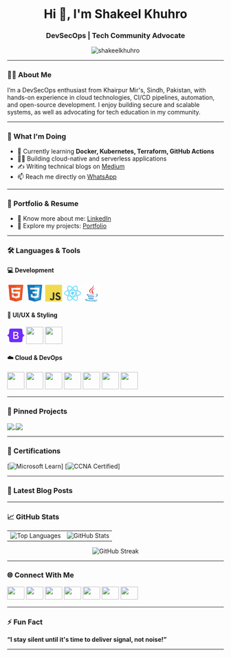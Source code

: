 <h1 align="center">Hi 👋, I'm Shakeel Khuhro</h1>
<h3 align="center">DevSecOps | Tech Community Advocate</h3>

<p align="center">
  <img src="https://komarev.com/ghpvc/?username=shakeelkhuhro&label=Profile%20views&color=0e75b6&style=flat" alt="shakeelkhuhro" />
</p>

---

### 👨‍💻 About Me

I’m a DevSecOps enthusiast from Khairpur Mir's, Sindh, Pakistan, with hands-on experience in cloud technologies, CI/CD pipelines, automation, and open-source development. I enjoy building secure and scalable systems, as well as advocating for tech education in my community.

---

### 🚀 What I'm Doing

- 🌱 Currently learning **Docker, Kubernetes, Terraform, GitHub Actions**
- 👨‍💻 Building cloud-native and serverless applications
- ✍️ Writing technical blogs on [Medium](https://medium.com/@shakeelkhuhro)
- 📫 Reach me directly on [WhatsApp](https://wa.me/message/HPU7ORI6TC2XL1)

---

### 📂 Portfolio & Resume

- 📄 Know more about me: [LinkedIn](https://linkedin.com/in/shakeelkhuhro)
- 🧰 Explore my projects: [Portfolio](https://shakeelkhuhro.github.io/Shakeel-Khuhro/)

---

### 🛠️ Languages & Tools

#### 💻 Development
<p align="left">
  <img src="https://raw.githubusercontent.com/devicons/devicon/master/icons/html5/html5-original.svg" width="40" height="40" />
  <img src="https://raw.githubusercontent.com/devicons/devicon/master/icons/css3/css3-original.svg" width="40" height="40" />
  <img src="https://raw.githubusercontent.com/devicons/devicon/master/icons/javascript/javascript-original.svg" width="40" height="40" />
  <img src="https://raw.githubusercontent.com/devicons/devicon/master/icons/react/react-original.svg" width="40" height="40" />
  <img src="https://raw.githubusercontent.com/devicons/devicon/master/icons/java/java-original.svg" width="40" height="40" />
</p>

#### 🎨 UI/UX & Styling
<p align="left">
  <img src="https://raw.githubusercontent.com/devicons/devicon/master/icons/bootstrap/bootstrap-plain.svg" width="40" height="40" />
  <img src="https://www.vectorlogo.zone/logos/tailwindcss/tailwindcss-icon.svg" width="40" height="40" />
  <img src="https://www.vectorlogo.zone/logos/figma/figma-icon.svg" width="40" height="40" />
</p>

#### ☁️ Cloud & DevOps
<p align="left">
  <img src="https://www.vectorlogo.zone/logos/azure/azure-icon.svg" width="40" height="40" />
  <img src="https://www.vectorlogo.zone/logos/amazon_aws/amazon_aws-icon.svg" width="40" height="40" />
  <img src="https://www.vectorlogo.zone/logos/docker/docker-icon.svg" width="40" height="40" />
  <img src="https://www.vectorlogo.zone/logos/kubernetes/kubernetes-icon.svg" width="40" height="40" />
  <img src="https://www.vectorlogo.zone/logos/github/github-icon.svg" width="40" height="40" />
  <img src="https://www.vectorlogo.zone/logos/terraformio/terraformio-icon.svg" width="40" height="40" />
  <img src="https://www.vectorlogo.zone/logos/firebase/firebase-icon.svg" width="40" height="40" />
</p>

---

### 📌 Pinned Projects

<a href="[https://github.com/Shakeelkhuhro/PrivacyLens](https://github.com/Shakeelkhuhro/DevOps)">
  <img align="center" src="https://github-readme-stats.vercel.app/api/pin/?username=Shakeelkhuhro&repo=DevOps&theme=default" />
</a>

<a href="[https://github.com/Shakeelkhuhro/Get2Gather](https://github.com/Shakeelkhuhro/go-web-app)">
  <img align="center" src="https://github-readme-stats.vercel.app/api/pin/?username=Shakeelkhuhro&repo=go-web-app&theme=default" />
</a>

---

### 🏅 Certifications

[![Microsoft Learn](https://img.shields.io/badge/Microsoft%20Learn-DevOps-blue?logo=microsoft)]
[![CCNA Certified](https://img.shields.io/badge/CCNA%20Enterprise-Certified-blue?logo=cisco)]

---

### 📝 Latest Blog Posts

<!-- BLOG-POST-LIST:START -->
<!-- BLOG-POST-LIST:END -->

---

### 📈 GitHub Stats

<table>
  <tr>
    <td><img src="https://github-readme-stats.vercel.app/api/top-langs?username=shakeelkhuhro&show_icons=true&locale=en&layout=compact" alt="Top Languages" /></td>
    <td><img src="https://github-readme-stats.vercel.app/api?username=shakeelkhuhro&show_icons=true&locale=en" alt="GitHub Stats" /></td>
  </tr>
</table>

<p align="center">
  <img src="https://github-readme-streak-stats.herokuapp.com/?user=shakeelkhuhro" alt="GitHub Streak" />
</p>

---

### 🌐 Connect With Me

<p align="left">
  <a href="https://twitter.com/imshakeelkhuhro" target="_blank"><img src="https://raw.githubusercontent.com/rahuldkjain/github-profile-readme-generator/master/src/images/icons/Social/twitter.svg" height="30" width="40" /></a>
  <a href="https://linkedin.com/in/shakeelkhuhro" target="_blank"><img src="https://raw.githubusercontent.com/rahuldkjain/github-profile-readme-generator/master/src/images/icons/Social/linked-in-alt.svg" height="30" width="40" /></a>
  <a href="https://stackoverflow.com/users/18335272/shakeel-ahmed" target="_blank"><img src="https://raw.githubusercontent.com/rahuldkjain/github-profile-readme-generator/master/src/images/icons/Social/stack-overflow.svg" height="30" width="40" /></a>
  <a href="https://fb.com/profile.php?id=100034519396811" target="_blank"><img src="https://raw.githubusercontent.com/rahuldkjain/github-profile-readme-generator/master/src/images/icons/Social/facebook.svg" height="30" width="40" /></a>
  <a href="https://instagram.com/iamshaakiii" target="_blank"><img src="https://raw.githubusercontent.com/rahuldkjain/github-profile-readme-generator/master/src/images/icons/Social/instagram.svg" height="30" width="40" /></a>
  <a href="https://medium.com/@shakeelkhuhro" target="_blank"><img src="https://raw.githubusercontent.com/rahuldkjain/github-profile-readme-generator/master/src/images/icons/Social/medium.svg" height="30" width="40" /></a>
  <a href="https://www.youtube.com/c/shakeelkhuhro" target="_blank"><img src="https://raw.githubusercontent.com/rahuldkjain/github-profile-readme-generator/master/src/images/icons/Social/youtube.svg" height="30" width="40" /></a>
</p>

---

### ⚡ Fun Fact

**“I stay silent until it's time to deliver signal, not noise!”**

---
